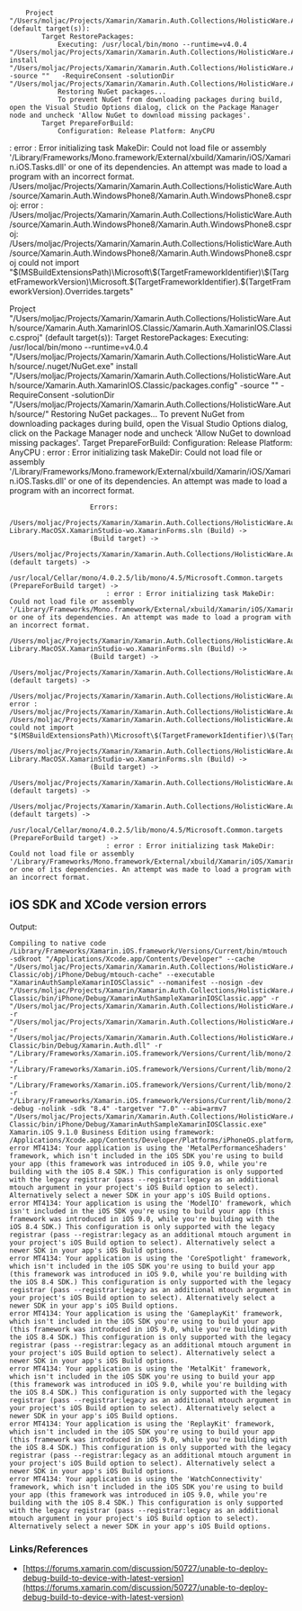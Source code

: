 		Project "/Users/moljac/Projects/Xamarin/Xamarin.Auth.Collections/HolisticWare.Auth/source/Xamarin.Auth.XamarinIOS/Xamarin.Auth.XamarinIOS.csproj" (default target(s)):
			Target RestorePackages:
				Executing: /usr/local/bin/mono --runtime=v4.0.4 "/Users/moljac/Projects/Xamarin/Xamarin.Auth.Collections/HolisticWare.Auth/source/.nuget/NuGet.exe" install "/Users/moljac/Projects/Xamarin/Xamarin.Auth.Collections/HolisticWare.Auth/source/Xamarin.Auth.XamarinIOS/packages.config" -source ""   -RequireConsent -solutionDir "/Users/moljac/Projects/Xamarin/Xamarin.Auth.Collections/HolisticWare.Auth/source/"
				Restoring NuGet packages...
				To prevent NuGet from downloading packages during build, open the Visual Studio Options dialog, click on the Package Manager node and uncheck 'Allow NuGet to download missing packages'.
			Target PrepareForBuild:
				Configuration: Release Platform: AnyCPU
: error : Error initializing task MakeDir: Could not load file or assembly '/Library/Frameworks/Mono.framework/External/xbuild/Xamarin/iOS/Xamarin.iOS.Tasks.dll' or one of its dependencies. An attempt was made to load a program with an incorrect format.
/Users/moljac/Projects/Xamarin/Xamarin.Auth.Collections/HolisticWare.Auth/source/Xamarin.Auth.WindowsPhone8/Xamarin.Auth.WindowsPhone8.csproj: error : /Users/moljac/Projects/Xamarin/Xamarin.Auth.Collections/HolisticWare.Auth/source/Xamarin.Auth.WindowsPhone8/Xamarin.Auth.WindowsPhone8.csproj: /Users/moljac/Projects/Xamarin/Xamarin.Auth.Collections/HolisticWare.Auth/source/Xamarin.Auth.WindowsPhone8/Xamarin.Auth.WindowsPhone8.csproj could not import "$(MSBuildExtensionsPath)\Microsoft\$(TargetFrameworkIdentifier)\$(TargetFrameworkVersion)\Microsoft.$(TargetFrameworkIdentifier).$(TargetFrameworkVersion).Overrides.targets"





Project "/Users/moljac/Projects/Xamarin/Xamarin.Auth.Collections/HolisticWare.Auth/source/Xamarin.Auth.XamarinIOS.Classic/Xamarin.Auth.XamarinIOS.Classic.csproj" (default target(s)):
					Target RestorePackages:
						Executing: /usr/local/bin/mono --runtime=v4.0.4 "/Users/moljac/Projects/Xamarin/Xamarin.Auth.Collections/HolisticWare.Auth/source/.nuget/NuGet.exe" install "/Users/moljac/Projects/Xamarin/Xamarin.Auth.Collections/HolisticWare.Auth/source/Xamarin.Auth.XamarinIOS.Classic/packages.config" -source ""   -RequireConsent -solutionDir "/Users/moljac/Projects/Xamarin/Xamarin.Auth.Collections/HolisticWare.Auth/source/"
						Restoring NuGet packages...
						To prevent NuGet from downloading packages during build, open the Visual Studio Options dialog, click on the Package Manager node and uncheck 'Allow NuGet to download missing packages'.
					Target PrepareForBuild:
						Configuration: Release Platform: AnyCPU
: error : Error initializing task MakeDir: Could not load file or assembly '/Library/Frameworks/Mono.framework/External/xbuild/Xamarin/iOS/Xamarin.iOS.Tasks.dll' or one of its dependencies. An attempt was made to load a program with an incorrect format.



						Errors:
						/Users/moljac/Projects/Xamarin/Xamarin.Auth.Collections/HolisticWare.Auth/source/Xamarin.Auth-Library.MacOSX.XamarinStudio-wo.XamarinForms.sln (Build) ->
						(Build target) ->
						/Users/moljac/Projects/Xamarin/Xamarin.Auth.Collections/HolisticWare.Auth/source/Xamarin.Auth.XamarinIOS/Xamarin.Auth.XamarinIOS.csproj (default targets) ->
						/usr/local/Cellar/mono/4.0.2.5/lib/mono/4.5/Microsoft.Common.targets (PrepareForBuild target) ->
							: error : Error initializing task MakeDir: Could not load file or assembly '/Library/Frameworks/Mono.framework/External/xbuild/Xamarin/iOS/Xamarin.iOS.Tasks.dll' or one of its dependencies. An attempt was made to load a program with an incorrect format.
						/Users/moljac/Projects/Xamarin/Xamarin.Auth.Collections/HolisticWare.Auth/source/Xamarin.Auth-Library.MacOSX.XamarinStudio-wo.XamarinForms.sln (Build) ->
						(Build target) ->
						/Users/moljac/Projects/Xamarin/Xamarin.Auth.Collections/HolisticWare.Auth/source/Xamarin.Auth.XamarinIOS/Xamarin.Auth.XamarinIOS.csproj (default targets) ->
							/Users/moljac/Projects/Xamarin/Xamarin.Auth.Collections/HolisticWare.Auth/source/Xamarin.Auth.WindowsPhone8/Xamarin.Auth.WindowsPhone8.csproj: error : /Users/moljac/Projects/Xamarin/Xamarin.Auth.Collections/HolisticWare.Auth/source/Xamarin.Auth.WindowsPhone8/Xamarin.Auth.WindowsPhone8.csproj: /Users/moljac/Projects/Xamarin/Xamarin.Auth.Collections/HolisticWare.Auth/source/Xamarin.Auth.WindowsPhone8/Xamarin.Auth.WindowsPhone8.csproj could not import "$(MSBuildExtensionsPath)\Microsoft\$(TargetFrameworkIdentifier)\$(TargetFrameworkVersion)\Microsoft.$(TargetFrameworkIdentifier).$(TargetFrameworkVersion).Overrides.targets"
						/Users/moljac/Projects/Xamarin/Xamarin.Auth.Collections/HolisticWare.Auth/source/Xamarin.Auth-Library.MacOSX.XamarinStudio-wo.XamarinForms.sln (Build) ->
						(Build target) ->
						/Users/moljac/Projects/Xamarin/Xamarin.Auth.Collections/HolisticWare.Auth/source/Xamarin.Auth.XamarinIOS/Xamarin.Auth.XamarinIOS.csproj (default targets) ->
						/Users/moljac/Projects/Xamarin/Xamarin.Auth.Collections/HolisticWare.Auth/source/Xamarin.Auth.XamarinIOS.Classic/Xamarin.Auth.XamarinIOS.Classic.csproj (default targets) ->
						/usr/local/Cellar/mono/4.0.2.5/lib/mono/4.5/Microsoft.Common.targets (PrepareForBuild target) ->
							: error : Error initializing task MakeDir: Could not load file or assembly '/Library/Frameworks/Mono.framework/External/xbuild/Xamarin/iOS/Xamarin.iOS.Tasks.dll' or one of its dependencies. An attempt was made to load a program with an incorrect format.




## iOS SDK and XCode version errors

Output:

	Compiling to native code
	/Library/Frameworks/Xamarin.iOS.framework/Versions/Current/bin/mtouch -sdkroot "/Applications/Xcode.app/Contents/Developer" --cache "/Users/moljac/Projects/Xamarin/Xamarin.Auth.Collections/HolisticWare.Auth/samples/Traditional.Standard/references01projects/Xamarin.Auth.Sample.XamarinIOS-Classic/obj/iPhone/Debug/mtouch-cache" --executable "XamarinAuthSampleXamarinIOSClassic" --nomanifest --nosign -dev "/Users/moljac/Projects/Xamarin/Xamarin.Auth.Collections/HolisticWare.Auth/samples/Traditional.Standard/references01projects/Xamarin.Auth.Sample.XamarinIOS-Classic/bin/iPhone/Debug/XamarinAuthSampleXamarinIOSClassic.app" -r "/Users/moljac/Projects/Xamarin/Xamarin.Auth.Collections/HolisticWare.Auth/samples/Xamarin.Auth.Sample.Data/bin/Debug/Xamarin.Auth.SampleData.dll" -r "/Users/moljac/Projects/Xamarin/Xamarin.Auth.Collections/HolisticWare.Auth/source/XamarinForms/Xamarin.Auth.Helpers/bin/Debug/Xamarin.Auth.Helpers.dll" -r "/Users/moljac/Projects/Xamarin/Xamarin.Auth.Collections/HolisticWare.Auth/source/Xamarin.Auth.XamarinIOS-Classic/bin/Debug/Xamarin.Auth.dll" -r "/Library/Frameworks/Xamarin.iOS.framework/Versions/Current/lib/mono/2.1/System.dll" -r "/Library/Frameworks/Xamarin.iOS.framework/Versions/Current/lib/mono/2.1/System.Xml.dll" -r "/Library/Frameworks/Xamarin.iOS.framework/Versions/Current/lib/mono/2.1/System.Core.dll" -r "/Library/Frameworks/Xamarin.iOS.framework/Versions/Current/lib/mono/2.1/monotouch.dll" -debug -nolink -sdk "8.4" -targetver "7.0" --abi=armv7 "/Users/moljac/Projects/Xamarin/Xamarin.Auth.Collections/HolisticWare.Auth/samples/Traditional.Standard/references01projects/Xamarin.Auth.Sample.XamarinIOS-Classic/bin/iPhone/Debug/XamarinAuthSampleXamarinIOSClassic.exe"
	Xamarin.iOS 9.1.0 Business Edition using framework: /Applications/Xcode.app/Contents/Developer/Platforms/iPhoneOS.platform/Developer/SDKs/iPhoneOS8.4.sdk
	error MT4134: Your application is using the 'MetalPerformanceShaders' framework, which isn't included in the iOS SDK you're using to build your app (this framework was introduced in iOS 9.0, while you're building with the iOS 8.4 SDK.) This configuration is only supported with the legacy registrar (pass --registrar:legacy as an additional mtouch argument in your project's iOS Build option to select). Alternatively select a newer SDK in your app's iOS Build options.
	error MT4134: Your application is using the 'ModelIO' framework, which isn't included in the iOS SDK you're using to build your app (this framework was introduced in iOS 9.0, while you're building with the iOS 8.4 SDK.) This configuration is only supported with the legacy registrar (pass --registrar:legacy as an additional mtouch argument in your project's iOS Build option to select). Alternatively select a newer SDK in your app's iOS Build options.
	error MT4134: Your application is using the 'CoreSpotlight' framework, which isn't included in the iOS SDK you're using to build your app (this framework was introduced in iOS 9.0, while you're building with the iOS 8.4 SDK.) This configuration is only supported with the legacy registrar (pass --registrar:legacy as an additional mtouch argument in your project's iOS Build option to select). Alternatively select a newer SDK in your app's iOS Build options.
	error MT4134: Your application is using the 'GameplayKit' framework, which isn't included in the iOS SDK you're using to build your app (this framework was introduced in iOS 9.0, while you're building with the iOS 8.4 SDK.) This configuration is only supported with the legacy registrar (pass --registrar:legacy as an additional mtouch argument in your project's iOS Build option to select). Alternatively select a newer SDK in your app's iOS Build options.
	error MT4134: Your application is using the 'MetalKit' framework, which isn't included in the iOS SDK you're using to build your app (this framework was introduced in iOS 9.0, while you're building with the iOS 8.4 SDK.) This configuration is only supported with the legacy registrar (pass --registrar:legacy as an additional mtouch argument in your project's iOS Build option to select). Alternatively select a newer SDK in your app's iOS Build options.
	error MT4134: Your application is using the 'ReplayKit' framework, which isn't included in the iOS SDK you're using to build your app (this framework was introduced in iOS 9.0, while you're building with the iOS 8.4 SDK.) This configuration is only supported with the legacy registrar (pass --registrar:legacy as an additional mtouch argument in your project's iOS Build option to select). Alternatively select a newer SDK in your app's iOS Build options.
	error MT4134: Your application is using the 'WatchConnectivity' framework, which isn't included in the iOS SDK you're using to build your app (this framework was introduced in iOS 9.0, while you're building with the iOS 8.4 SDK.) This configuration is only supported with the legacy registrar (pass --registrar:legacy as an additional mtouch argument in your project's iOS Build option to select). Alternatively select a newer SDK in your app's iOS Build options.

### Links/References

*	[https://forums.xamarin.com/discussion/50727/unable-to-deploy-debug-build-to-device-with-latest-version](https://forums.xamarin.com/discussion/50727/unable-to-deploy-debug-build-to-device-with-latest-version)



